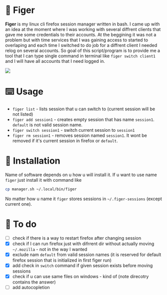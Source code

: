 # 🔧 Figer

**Figer** is my linux cli firefox session manager written in bash. I came up with an idea at the moment where I was working with several diffrent clients that gave me some credentials to their accounts. At the beggining it was not a problem but with time services that I was gaining access to started to overlaping and each time I switched to do job for a diffrent client I needed relog on several accounts. So goal of this script/program is to provide me a tool that I can type single command in terminal like `figer switch client1` and I will have all accounts that I need logged in.

![](./assets/example.gif)

# ⌨️ Usage

-   `figer list` - lists session that u can switch to (current session will be not listed)
-   `figer add session1` - creates empty session that has name `session1`. `default` is not valid session name.
-   `figer switch session1` - switch current session to `session1`
-   `figer rm session1` - removes session named `session1`. It wont be removed if it's current session in firefox or `default`.

# 📲 Installation

Name of software depends on u how u will install it. If u want to use name `figer` just install it with command like

```sh
cp manager.sh ~/.local/bin/figer
```

No matter how u name it `figer` stores sessions in `~/.figer-sessions` (except current one).

# 📝 To do

-   [ ] check if there is a way to restart firefox after changing session
-   [x] check if I can run firefox just with difrrent dir without actually moving `~/.mozilla` - not in the way I wanted
-   [x] exclude nam `default` from valid session names (it is reserved for default firefox session that is initialized in first figer run)
-   [x] add check in `switch` command if given session exists before moving sessions
-   [x] check if u can use same files on windows - kind of (note direcotry contains the answer)
-   [ ] add autocopletion
